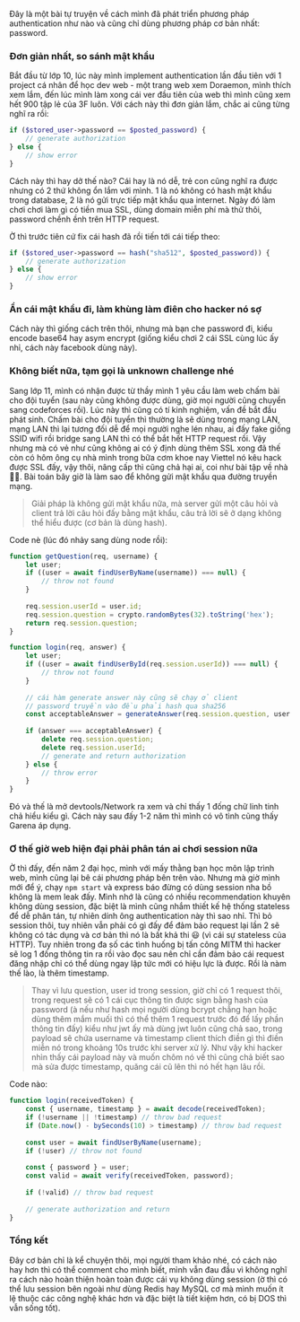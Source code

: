Đây là một bài tự truyện về cách mình đã phát triển phương pháp authentication như nào và cũng chỉ dùng phương pháp cơ bản nhất: password.

### Đơn giản nhất, so sánh mật khẩu
Bắt đầu từ lớp 10, lúc này mình implement authentication lần đầu tiên với 1 project cá nhân để học dev web - một trang web xem Doraemon, mình thích xem lắm, đến lúc mình làm xong cái ver đầu tiên của web thì mình cũng xem hết 900 tập lẻ của 3F luôn. Với cách này thì đơn giản lắm, chắc ai cũng từng nghĩ ra rồi:
```php
if ($stored_user->password == $posted_password) {
    // generate authorization
} else {
    // show error
}
```
Cách này thì hay dở thế nào? Cái hay là nó dễ, trẻ con cũng nghĩ ra được nhưng có 2 thứ không ổn lắm với mình. 1 là nó không có hash mật khẩu trong database, 2 là nó gửi trực tiếp mật khẩu qua internet. Ngày đó làm chơi chơi làm gì có tiền mua SSL, dùng domain miễn phí mà thử thôi, password chềnh ềnh trên HTTP request.

Ờ thì trước tiên cứ fix cái hash đã rồi tiến tới cái tiếp theo:
```php
if ($stored_user->password == hash("sha512", $posted_password)) {
    // generate authorization
} else {
    // show error
}
```

### Ẩn cái mật khẩu đi, làm khùng làm điên cho hacker nó sợ
Cách này thì giống cách trên thôi, nhưng mà bạn che password đi, kiểu encode base64 hay asym encrypt (giống kiểu chơi 2 cái SSL cùng lúc ấy nhỉ, cách này facebook dùng này).

### Không biết nữa, tạm gọi là unknown challenge nhé
Sang lớp 11, mình có nhận được từ thầy mình 1 yêu cầu làm web chấm bài cho đội tuyển (sau này cũng không được dùng, giờ mọi người cũng chuyển sang codeforces rồi). Lúc này thì cũng có tí kinh nghiệm, vấn đề bắt đầu phát sinh. Chấm bài cho đội tuyển thì thường là sẽ dùng trong mạng LAN, mạng LAN thì lại tương đối dễ để mọi người nghe lén nhau, ai đấy fake giống SSID wifi rồi bridge sang LAN thì có thể bắt hết HTTP request rồi. Vậy nhưng mà có vẻ như cũng không ai có ý định dùng thêm SSL xong đã thế còn có hôm ông cụ nhà mình trong bữa cơm khoe nay Viettel nó kêu hack được SSL đấy, vậy thôi, nâng cấp thì cũng chả hại ai, coi như bài tập về nhà 🤷‍♂️. Bài toán bây giờ là làm sao để không gửi mật khẩu qua đường truyền mạng.

> Giải pháp là không gửi mật khẩu nữa, mà server gửi một câu hỏi và client trả lời câu hỏi đấy bằng mật khẩu, câu trả lời sẽ ở dạng không thể hiểu được (cơ bản là dùng hash).

Code nè (lúc đó nhảy sang dùng node rồi):
```js
function getQuestion(req, username) {
    let user;
    if ((user = await findUserByName(username)) === null) {
        // throw not found
    }
    
    req.session.userId = user.id;
    req.session.question = crypto.randomBytes(32).toString('hex');
    return req.session.question;
}

function login(req, answer) {
    let user;
    if ((user = await findUserById(req.session.userId)) === null) {
        // throw not found
    }
    
    // cái hàm generate answer này cũng sẽ chạy ở client
    // password truyền vào đều phải hash qua sha256
    const acceptableAnswer = generateAnswer(req.session.question, user.password);
    
    if (answer === acceptableAnswer) {
        delete req.session.question;
        delete req.session.userId;
        // generate and return authorization
    } else {
        // throw error
    }
}
```
Đó và thế là mở devtools/Network ra xem và chỉ thấy 1 đống chữ linh tinh chả hiểu kiểu gì. Cách này sau đấy 1-2 năm thì mình có vô tình cũng thấy Garena áp dụng.

### Ơ thế giờ web hiện đại phải phân tán ai chơi session nữa
Ờ thì đấy, đến năm 2 đại học, mình với mấy thằng bạn học môn lập trình web, mình cũng lại bê cái phương pháp bên trên vào. Nhưng mà giờ mình mới để ý, chạy `npm start` và express báo đừng có dùng session nha bồ không là mem leak đấy. Mình nhớ là cũng có nhiều recommendation khuyên không dùng session, đặc biệt là mình cũng nhắm thiết kế hệ thống stateless để dễ phân tán, tự nhiên dính ông authentication này thì sao nhỉ. Thì bỏ session thôi, tuy nhiên vẫn phải có gì đấy để đảm bảo request lại lần 2 sẽ không có tác dụng và cơ bản thì nó là bất khả thi 😃 (vì cái sự stateless của HTTP). Tuy nhiên trong đa số các tình huống bị tấn công MITM thì hacker sẽ log 1 đống thông tin ra rồi vào đọc sau nên chỉ cần đảm bảo cái request đăng nhập chỉ có thể dùng ngay lập tức mới có hiệu lực là được. Rồi là nàm thế lào, là thêm timestamp.
> Thay vì lưu question, user id trong session, giờ chỉ có 1 request thôi, trong request sẽ có 1 cái cục thông tin được sign bằng hash của password (à nếu như hash mọi người dùng bcrypt chẳng hạn hoặc dùng thêm mắm muối thì có thể thêm 1 request trước đó để lấy phần thông tin đấy) kiểu như jwt ấy mà dùng jwt luôn cũng chả sao, trong payload sẽ chứa username và timestamp client thích điền gì thì điền miễn nó trong khoảng 10s trước khi server xử lý. Như vậy khi hacker nhìn thấy cái payload này và muốn chôm nó về thì cũng chả biết sao mà sửa được timestamp, quăng cái cũ lên thì nó hết hạn lâu rồi.

Code nào:
```js
function login(receivedToken) {
    const { username, timestamp } = await decode(receivedToken);
    if (!username || !timestamp) // throw bad request
    if (Date.now() - bySeconds(10) > timestamp) // throw bad request
    
    const user = await findUserByName(username);
    if (!user) // throw not found
    
    const { password } = user;
    const valid = await verify(receivedToken, password);
    
    if (!valid) // throw bad request
    
    // generate authorization and return
}
```

### Tổng kết
Đây cơ bản chỉ là kể chuyện thôi, mọi người tham khảo nhé, có cách nào hay hơn thì có thể comment cho mình biết, mình vẫn đau đầu vì không nghĩ ra cách nào hoàn thiện hoàn toàn được cái vụ không dùng session (ờ thì có thể lưu session bên ngoài như dùng Redis hay MySQL cơ mà mình muốn ít lệ thuộc các công nghệ khác hơn và đặc biệt là tiết kiệm hơn, có bị DOS thì vẫn sống tốt).